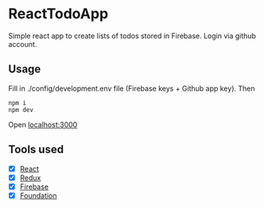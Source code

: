 # ReactTodoApp

Simple react app to create lists of todos stored in Firebase. Login via github account.

## Usage

Fill in ./config/development.env file (Firebase keys + Github app key).
Then

```
npm i
npm dev
```

Open [localhost:3000](http://localhost:3000)


## Tools used

- [x] [React](https://facebook.github.io/react/)
- [x] [Redux](http://redux.js.org/)
- [x] [Firebase](https://firebase.google.com/)
- [x] [Foundation](https://foundation.zurb.com/)

